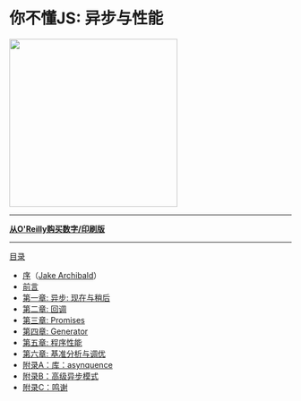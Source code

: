 # 你不懂JS: 异步与性能

<img src="cover.jpg" width="300">

-----

**[从O'Reilly购买数字/印刷版](http://shop.oreilly.com/product/0636920033752.do)**

-----

[目录](toc.md)

* [序](foreword.md)（[Jake Archibald](http://jakearchibald.com)）
* [前言](../preface.md)
* [第一章: 异步: 现在与稍后](ch1.md)
* [第二章: 回调](ch2.md)
* [第三章: Promises](ch3.md)
* [第四章: Generator](ch4.md)
* [第五章: 程序性能](ch5.md)
* [第六章: 基准分析与调优](ch6.md)
* [附录A：库：asynquence](apA.md)
* [附录B：高级异步模式](apB.md)
* [附录C：鸣谢](apC.md)
